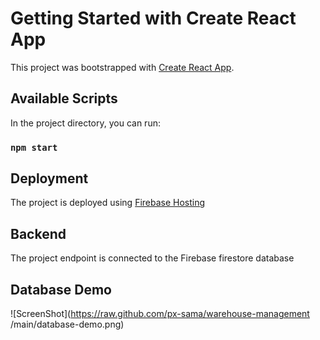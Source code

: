 # Getting Started with Create React App

This project was bootstrapped with [Create React App](https://github.com/facebook/create-react-app).

## Available Scripts

In the project directory, you can run:

### `npm start`

## Deployment
The project is deployed using [Firebase Hosting](https://warehouse-management-bc1cc.web.app/)

## Backend
The project endpoint is connected to the Firebase firestore database

## Database Demo

![ScreenShot](https://raw.github.com/px-sama/warehouse-management
/main/database-demo.png)
